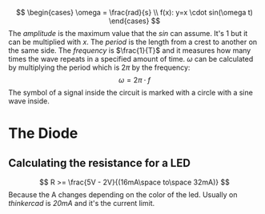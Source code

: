 $$
\begin{cases}
\omega = \frac{rad}{s} \\
f(x): y=x \cdot sin(\omega t)
\end{cases}
$$
The *amplitude* is the maximum value that the $sin$ can assume. It's $1$ but it can be multiplied with $x$.
The *period* is the length from a crest to another on the same side.
The *frequency* is $\frac{1}{T}$ and it measures how many times the wave repeats in a specified amount of time.
$\omega$ can be calculated by multiplying the period which is $2\pi$ by the frequency:
$$
\omega = 2\pi \cdot f
$$
The symbol of a signal inside the circuit is marked with a circle with a sine wave inside.
# The Diode

## Calculating the resistance for a LED
$$
R >= \frac{5V - 2V}{(16mA\space to\space 32mA)}
$$
Because the A changes depending on the color of the led. Usually on *thinkercad* is *20mA* and it's the current limit.
